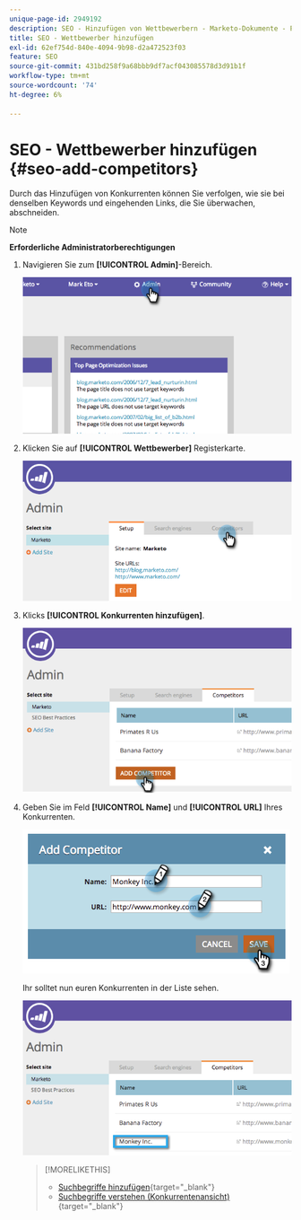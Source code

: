 ```yaml
---
unique-page-id: 2949192
description: SEO - Hinzufügen von Wettbewerbern - Marketo-Dokumente - Produktdokumentation
title: SEO - Wettbewerber hinzufügen
exl-id: 62ef754d-840e-4094-9b98-d2a472523f03
feature: SEO
source-git-commit: 431bd258f9a68bbb9df7acf043085578d3d91b1f
workflow-type: tm+mt
source-wordcount: '74'
ht-degree: 6%

---
```


# SEO - Wettbewerber hinzufügen {#seo-add-competitors}

Durch das Hinzufügen von Konkurrenten können Sie verfolgen, wie sie bei denselben Keywords und eingehenden Links, die Sie überwachen, abschneiden.

>[!NOTE]
>
>**Erforderliche Administratorberechtigungen**

1. Navigieren Sie zum **[!UICONTROL Admin]**-Bereich.

   ![](assets/image2014-9-17-21-3a12-3a15.png)

1. Klicken Sie auf **[!UICONTROL Wettbewerber]** Registerkarte.

   ![](assets/image2014-9-17-21-3a12-3a31.png)

1. Klicks **[!UICONTROL Konkurrenten hinzufügen]**.

   ![](assets/image2014-9-17-21-3a12-3a38.png)

1. Geben Sie im Feld **[!UICONTROL Name]** und **[!UICONTROL URL]** Ihres Konkurrenten.

   ![](assets/image2014-9-17-21-3a13-3a5.png)

   Ihr solltet nun euren Konkurrenten in der Liste sehen.

   ![](assets/image2014-9-17-21-3a13-3a14.png)

   >[!MORELIKETHIS]
   >
   >* [Suchbegriffe hinzufügen](/help/marketo/product-docs/additional-apps/seo/keywords/seo-add-keywords.md){target="_blank"}
   >* [Suchbegriffe verstehen (Konkurrentenansicht)](/help/marketo/product-docs/additional-apps/seo/keywords/seo-understanding-keywords.md){target="_blank"}
